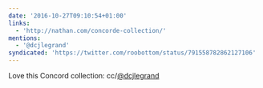 ```yaml
---
date: '2016-10-27T09:10:54+01:00'
links:
  - 'http://nathan.com/concorde-collection/'
mentions:
  - '@dcjlegrand'
syndicated: 'https://twitter.com/roobottom/status/791558782862127106'
---
```

Love this Concord collection:  cc/[@dcjlegrand](https://twitter.com/@dcjlegrand)

